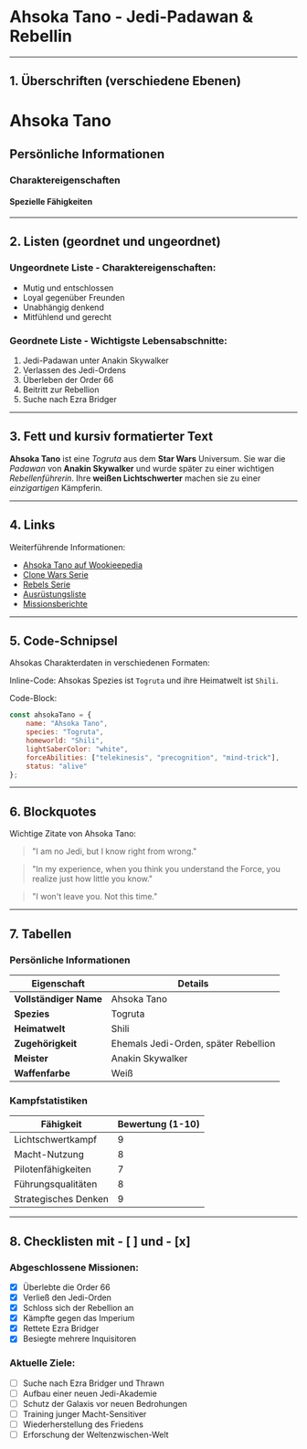 # Ahsoka Tano - Jedi-Padawan & Rebellin

---

## 1. Überschriften (verschiedene Ebenen)

# Ahsoka Tano
## Persönliche Informationen
### Charaktereigenschaften
#### Spezielle Fähigkeiten

---

## 2. Listen (geordnet und ungeordnet)

### Ungeordnete Liste - Charaktereigenschaften:
- Mutig und entschlossen
- Loyal gegenüber Freunden
- Unabhängig denkend
- Mitfühlend und gerecht

### Geordnete Liste - Wichtigste Lebensabschnitte:
1. Jedi-Padawan unter Anakin Skywalker
2. Verlassen des Jedi-Ordens
3. Überleben der Order 66
4. Beitritt zur Rebellion
5. Suche nach Ezra Bridger

---

## 3. Fett und kursiv formatierter Text

**Ahsoka Tano** ist eine *Togruta* aus dem **Star Wars** Universum. Sie war die *Padawan* von **Anakin Skywalker** und wurde später zu einer wichtigen *Rebellenführerin*. Ihre **weißen Lichtschwerter** machen sie zu einer *einzigartigen* Kämpferin.

---

## 4. Links

Weiterführende Informationen:
- [Ahsoka Tano auf Wookieepedia](https://starwars.fandom.com/wiki/Ahsoka_Tano)
- [Clone Wars Serie](../series/clone-wars.md)
- [Rebels Serie](../series/rebels.md)
- [Ausrüstungsliste](extras/ausruestung.txt)
- [Missionsberichte](docs/missions.md)

---

## 5. Code-Schnipsel

Ahsokas Charakterdaten in verschiedenen Formaten:

Inline-Code: Ahsokas Spezies ist `Togruta` und ihre Heimatwelt ist `Shili`.

Code-Block:
```javascript
const ahsokaTano = {
    name: "Ahsoka Tano",
    species: "Togruta",
    homeworld: "Shili",
    lightSaberColor: "white",
    forceAbilities: ["telekinesis", "precognition", "mind-trick"],
    status: "alive"
};
```

---

## 6. Blockquotes

Wichtige Zitate von Ahsoka Tano:

> "I am no Jedi, but I know right from wrong."

> "In my experience, when you think you understand the Force, you realize just how little you know."

> "I won't leave you. Not this time."

---

## 7. Tabellen

### Persönliche Informationen

| Eigenschaft | Details |
|-------------|---------|
| **Vollständiger Name** | Ahsoka Tano |
| **Spezies** | Togruta |
| **Heimatwelt** | Shili |
| **Zugehörigkeit** | Ehemals Jedi-Orden, später Rebellion |
| **Meister** | Anakin Skywalker |
| **Waffenfarbe** | Weiß |

### Kampfstatistiken

| Fähigkeit | Bewertung (1-10) |
|-----------|------------------|
| Lichtschwertkampf | 9 |
| Macht-Nutzung | 8 |
| Pilotenfähigkeiten | 7 |
| Führungsqualitäten | 8 |
| Strategisches Denken | 9 |

---

## 8. Checklisten mit - [ ] und - [x]

### Abgeschlossene Missionen:
- [x] Überlebte die Order 66
- [x] Verließ den Jedi-Orden
- [x] Schloss sich der Rebellion an
- [x] Kämpfte gegen das Imperium
- [x] Rettete Ezra Bridger
- [x] Besiegte mehrere Inquisitoren

### Aktuelle Ziele:
- [ ] Suche nach Ezra Bridger und Thrawn
- [ ] Aufbau einer neuen Jedi-Akademie
- [ ] Schutz der Galaxis vor neuen Bedrohungen
- [ ] Training junger Macht-Sensitiver
- [ ] Wiederherstellung des Friedens
- [ ] Erforschung der Weltenzwischen-Welt
